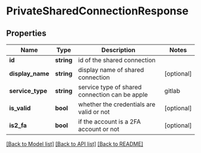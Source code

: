 # PrivateSharedConnectionResponse

## Properties
Name | Type | Description | Notes
------------ | ------------- | ------------- | -------------
**id** | **string** | id of the shared connection | 
**display_name** | **string** | display name of shared connection | [optional] 
**service_type** | **string** | service type of shared connection can be apple|gitlab|googleplay|jira|applecertificate | 
**is_valid** | **bool** | whether the credentials are valid or not | [optional] 
**is2_fa** | **bool** | if the account is a 2FA account or not | [optional] 

[[Back to Model list]](../README.md#documentation-for-models) [[Back to API list]](../README.md#documentation-for-api-endpoints) [[Back to README]](../README.md)


